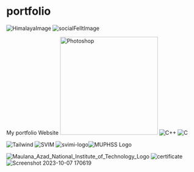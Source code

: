 # portfolio

![HimalayaImage](https://github.com/Avishkant/portfolio/assets/109219822/a9144a5c-efa1-450a-ac96-4360c71d6538)
![socialFelltImage](https://github.com/Avishkant/portfolio/assets/109219822/a5e4efcd-cb94-4610-9c5f-312e917b7fdc)

My portfolio Website
<img width="256" alt="Photoshop" src="https://github.com/Avishkant/portfolio/assets/109219822/b998f59e-5ae0-4d56-a872-6e59368cfa3b">
![C++](https://github.com/Avishkant/portfolio/assets/109219822/966f6a7e-b54e-4724-817f-9f682eca5251)
![C](https://github.com/Avishkant/portfolio/assets/109219822/a4d96bc9-5ede-4454-962e-c87379ab2540)

![Tailwind](https://github.com/Avishkant/portfolio/assets/109219822/37720bc1-57bd-42cc-b556-8eb3be0370b8)
![SVIM](https://github.com/Avishkant/portfolio/assets/109219822/5b617cfc-74e4-4551-8be8-8a7d19341efb)
![svimi-logo](https://github.com/Avishkant/portfolio/assets/109219822/76fe0a8b-0331-43aa-af3b-fb4a870e3922)![MUPHSS Logo](https://github.com/Avishkant/portfolio/assets/109219822/28545134-8a77-418b-891d-97531de81742)

![Maulana_Azad_National_Institute_of_Technology_Logo](https://github.com/Avishkant/portfolio/assets/109219822/f055bd06-0e2a-469c-85ea-1e4b92f69440)
![certificate](https://github.com/Avishkant/portfolio/assets/109219822/74cb05b1-4294-4ad2-b9ed-73234d3dd303)
![Screenshot 2023-10-07 170619](https://github.com/Avishkant/portfolio/assets/109219822/76240ca4-ee1c-4a9e-ad31-8766b6f23811)
